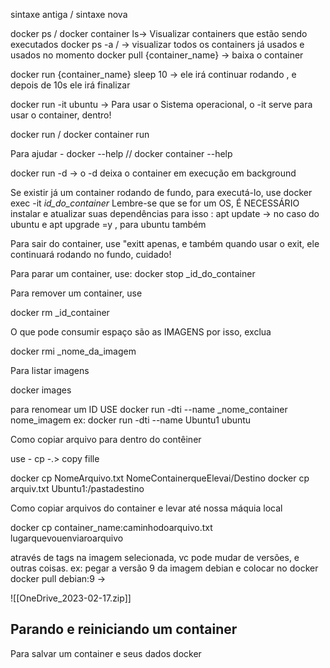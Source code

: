 
sintaxe antiga / sintaxe nova

docker ps  / docker container ls-> Visualizar containers que estão sendo executados
docker ps -a  / -> visualizar todos os containers já usados e usados no momento
docker pull {container_name} -> baixa o container

docker run {container_name} sleep 10 -> ele irá continuar rodando , e depois de 10s ele irá finalizar

docker run -it ubuntu -> Para usar o Sistema operacional, o -it serve para usar o container, dentro!

docker run / docker container run

Para ajudar -
docker --help // docker container --help

docker run -d -> o -d deixa o container em execução em background

Se existir já um container rodando de fundo, para executá-lo, use
docker exec -it _id_do_container_
Lembre-se que se for um OS, É NECESSÁRIO instalar e atualizar suas dependências
para isso : apt update -> no caso do ubuntu
e apt upgrade =y , para ubuntu também

Para sair do container, use "exitt apenas, e também quando usar o exit, ele continuará rodando no fundo, cuidado!

Para parar um container, use:
docker stop _id_do_container

Para remover um container, use

docker rm _id_container

O que pode consumir espaço são as IMAGENS
por isso, exclua

docker rmi   _nome_da_imagem

Para listar imagens

docker images

para renomear um ID
USE
docker run -dti --name  _nome_container nome_imagem
ex: docker run -dti --name Ubuntu1 ubuntu

 
Como copiar arquivo para dentro do contêiner 

use - cp -.> copy fille

docker cp NomeArquivo.txt NomeContainerqueElevai/Destino
docker cp arquiv.txt Ubuntu1:/pastadestino

Como copiar arquivos do container e levar até nossa máquia local

docker cp container_name:caminhodoarquivo.txt lugarquevouenviaroarquivo

através de tags na imagem selecionada, vc pode mudar de versões, e outras coisas.
ex: pegar a versão 9 da imagem debian e colocar no docker
docker pull debian:9 ->


![[OneDrive_2023-02-17.zip]]
## Parando e reiniciando um container

Para salvar um container e seus dados
docker 